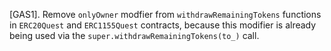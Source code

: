 [GAS1]. Remove `onlyOwner` modfier from `withdrawRemainingTokens` functions in `ERC20Quest` and `ERC1155Quest` contracts, because this modifier is already being used via the `super.withdrawRemainingTokens(to_)` call.
